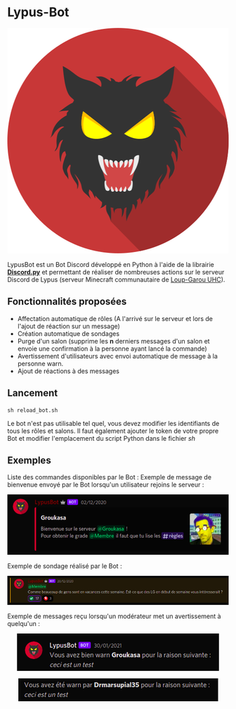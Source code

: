 # Lypus-Bot

<p align="center">
  <img width="512" height="512" src="ressources/img/logo_rond.png" alt="Lypus"/>
</p>

LypusBot est un Bot Discord développé en Python à l'aide de la librairie [**Discord.py**](https://discordpy.readthedocs.io/en/latest/index.html)
et permettant de réaliser de nombreuses actions sur le serveur Discord de Lypus (serveur Minecraft communautaire de [Loup-Garou UHC](https://discord.gg/xECckR4AxH)).


## Fonctionnalités proposées

- Affectation automatique de rôles (A l'arrivé sur le serveur et lors de l'ajout de réaction sur un message)
- Création automatique de sondages
- Purge d'un salon (supprime les **n** derniers messages d'un salon et envoie une confirmation à la personne ayant lancé la commande) 
- Avertissement d'utilisateurs avec envoi automatique de message à la personne warn.
- Ajout de réactions à des messages

## Lancement

```shell
sh reload_bot.sh
```

Le bot n'est pas utilisable tel quel, vous devez modifier les identifiants de tous les rôles et salons. Il faut également ajouter le token de votre propre Bot et modifier l'emplacement du script Python dans le fichier *sh*

## Exemples

Liste des commandes disponibles par le Bot :
Exemple de message de bienvenue envoyé par le Bot lorsqu'un utilisateur rejoins le serveur :
<p align="center">
  <img src="ressources/exemples/bienvenue.png" alt="Lypus"/>
</p>

Exemple de sondage réalisé par le Bot :
<p align="center">
  <img src="ressources/exemples/sondage.png" alt="Lypus"/>
</p>

Exemple de messages reçu lorsqu'un modérateur met un avertissement à quelqu'un :
<p align="center">
  <img src="ressources/exemples/warn.png" alt="Lypus"/>
</p>
<p align="center">
  <img src="ressources/exemples/warn2.png" alt="Lypus"/>
</p>
